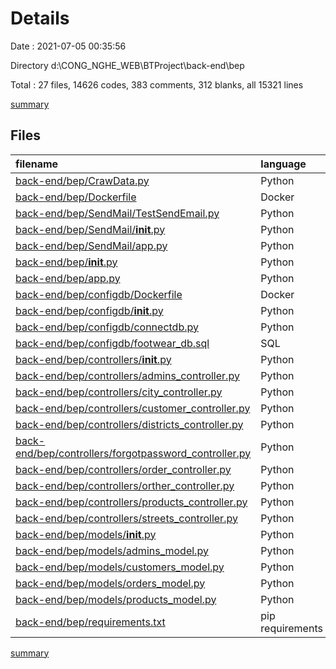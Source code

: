 # Details

Date : 2021-07-05 00:35:56

Directory d:\CONG_NGHE_WEB\BTProject\back-end\bep

Total : 27 files,  14626 codes, 383 comments, 312 blanks, all 15321 lines

[summary](results.md)

## Files
| filename | language | code | comment | blank | total |
| :--- | :--- | ---: | ---: | ---: | ---: |
| [back-end/bep/CrawData.py](/back-end/bep/CrawData.py) | Python | 88 | 4 | 10 | 102 |
| [back-end/bep/Dockerfile](/back-end/bep/Dockerfile) | Docker | 9 | 0 | 0 | 9 |
| [back-end/bep/SendMail/TestSendEmail.py](/back-end/bep/SendMail/TestSendEmail.py) | Python | 10 | 0 | 1 | 11 |
| [back-end/bep/SendMail/__init__.py](/back-end/bep/SendMail/__init__.py) | Python | 4 | 1 | 0 | 5 |
| [back-end/bep/SendMail/app.py](/back-end/bep/SendMail/app.py) | Python | 6 | 2 | 0 | 8 |
| [back-end/bep/__init__.py](/back-end/bep/__init__.py) | Python | 0 | 0 | 1 | 1 |
| [back-end/bep/app.py](/back-end/bep/app.py) | Python | 745 | 27 | 83 | 855 |
| [back-end/bep/configdb/Dockerfile](/back-end/bep/configdb/Dockerfile) | Docker | 9 | 0 | 0 | 9 |
| [back-end/bep/configdb/__init__.py](/back-end/bep/configdb/__init__.py) | Python | 0 | 0 | 1 | 1 |
| [back-end/bep/configdb/connectdb.py](/back-end/bep/configdb/connectdb.py) | Python | 51 | 6 | 5 | 62 |
| [back-end/bep/configdb/footwear_db.sql](/back-end/bep/configdb/footwear_db.sql) | SQL | 12,806 | 320 | 162 | 13,288 |
| [back-end/bep/controllers/__init__.py](/back-end/bep/controllers/__init__.py) | Python | 0 | 0 | 1 | 1 |
| [back-end/bep/controllers/admins_controller.py](/back-end/bep/controllers/admins_controller.py) | Python | 110 | 1 | 8 | 119 |
| [back-end/bep/controllers/city_controller.py](/back-end/bep/controllers/city_controller.py) | Python | 16 | 0 | 1 | 17 |
| [back-end/bep/controllers/customer_controller.py](/back-end/bep/controllers/customer_controller.py) | Python | 120 | 0 | 11 | 131 |
| [back-end/bep/controllers/districts_controller.py](/back-end/bep/controllers/districts_controller.py) | Python | 16 | 0 | 1 | 17 |
| [back-end/bep/controllers/forgotpassword_controller.py](/back-end/bep/controllers/forgotpassword_controller.py) | Python | 59 | 3 | 1 | 63 |
| [back-end/bep/controllers/order_controller.py](/back-end/bep/controllers/order_controller.py) | Python | 142 | 7 | 7 | 156 |
| [back-end/bep/controllers/orther_controller.py](/back-end/bep/controllers/orther_controller.py) | Python | 43 | 0 | 2 | 45 |
| [back-end/bep/controllers/products_controller.py](/back-end/bep/controllers/products_controller.py) | Python | 248 | 12 | 10 | 270 |
| [back-end/bep/controllers/streets_controller.py](/back-end/bep/controllers/streets_controller.py) | Python | 16 | 0 | 1 | 17 |
| [back-end/bep/models/__init__.py](/back-end/bep/models/__init__.py) | Python | 0 | 0 | 1 | 1 |
| [back-end/bep/models/admins_model.py](/back-end/bep/models/admins_model.py) | Python | 32 | 0 | 1 | 33 |
| [back-end/bep/models/customers_model.py](/back-end/bep/models/customers_model.py) | Python | 32 | 0 | 1 | 33 |
| [back-end/bep/models/orders_model.py](/back-end/bep/models/orders_model.py) | Python | 19 | 0 | 1 | 20 |
| [back-end/bep/models/products_model.py](/back-end/bep/models/products_model.py) | Python | 37 | 0 | 1 | 38 |
| [back-end/bep/requirements.txt](/back-end/bep/requirements.txt) | pip requirements | 8 | 0 | 1 | 9 |

[summary](results.md)